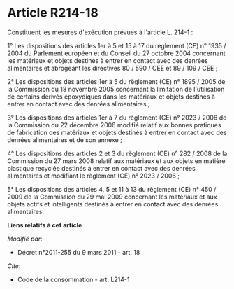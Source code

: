 # Article R214-18

Constituent les mesures d'exécution prévues à l'article L. 214-1 : 

1° Les dispositions des articles 1er à 5 et 15 à 17 du règlement (CE) n° 1935 / 2004 du Parlement européen et du Conseil du
27 octobre 2004 concernant les matériaux et objets destinés à entrer en contact avec des denrées alimentaires et abrogeant
les directives 80 / 590 / CEE et 89 / 109 / CEE ; 

2° Les dispositions des articles 1er à 5 du règlement (CE) n° 1895 / 2005 de la Commission du 18 novembre 2005 concernant la
limitation de l'utilisation de certains dérivés époxydiques dans les matériaux et objets destinés à entrer en contact avec
des denrées alimentaires ; 

3° Les dispositions des articles 1er à 7 du règlement (CE) n° 2023 / 2006 de la Commission du 22 décembre 2006 modifié
relatif aux bonnes pratiques de fabrication des matériaux et objets destinés à entrer en contact avec des denrées
alimentaires et de son annexe ;

4° Les dispositions des articles 2 et 3 du règlement (CE) n° 282 / 2008 de la Commission du 27 mars 2008 relatif aux
matériaux et aux objets en matière plastique recyclée destinés à entrer en contact avec des denrées alimentaires et modifiant
le règlement (CE) n° 2023 / 2006 ; 

5° Les dispositions des articles 4, 5 et 11 à 13 du règlement (CE) n° 450 / 2009 de la Commission du 29 mai 2009 concernant
les matériaux et aux objets actifs et intelligents destinés à entrer en contact avec des denrées alimentaires.

**Liens relatifs à cet article**

_Modifié par_:

  - Décret n°2011-255 du 9 mars 2011 - art. 18

_Cite_:

  - Code de la consommation - art. L214-1
